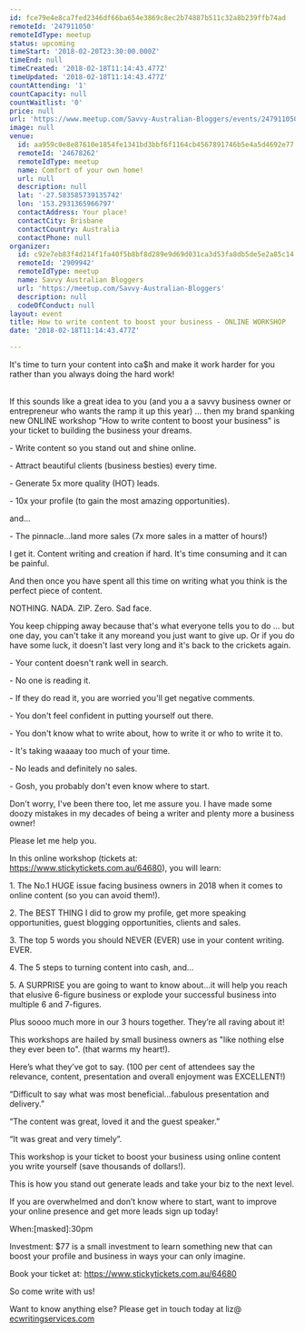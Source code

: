 ```yaml
---
id: fce79e4e8ca7fed2346df66ba654e3869c8ec2b74887b511c32a8b239ffb74ad
remoteId: '247911050'
remoteIdType: meetup
status: upcoming
timeStart: '2018-02-20T23:30:00.000Z'
timeEnd: null
timeCreated: '2018-02-18T11:14:43.477Z'
timeUpdated: '2018-02-18T11:14:43.477Z'
countAttending: '1'
countCapacity: null
countWaitlist: '0'
price: null
url: 'https://www.meetup.com/Savvy-Australian-Bloggers/events/247911050/'
image: null
venue:
  id: aa959c0e8e87610e1854fe1341bd3bbf6f1164cb4567891746b5e4a5d4692e77
  remoteId: '24678262'
  remoteIdType: meetup
  name: Comfort of your own home!
  url: null
  description: null
  lat: '-27.583585739135742'
  lon: '153.2931365966797'
  contactAddress: Your place!
  contactCity: Brisbane
  contactCountry: Australia
  contactPhone: null
organizer:
  id: c92e7eb83f4d214f1fa40f5b8bf8d289e9d69d031ca3d53fa8db5de5e2a85c14
  remoteId: '2909942'
  remoteIdType: meetup
  name: Savvy Australian Bloggers
  url: 'https://meetup.com/Savvy-Australian-Bloggers'
  description: null
  codeOfConduct: null
layout: event
title: How to write content to boost your business - ONLINE WORKSHOP
date: '2018-02-18T11:14:43.477Z'

---
```

<p>It's time to turn your content into ca$h and make it work harder for you rather than you always doing the hard work!</p> <p><br/>If this sounds like a great idea to you (and you a a savvy business owner or entrepreneur who wants the ramp it up this year) ... then my brand spanking new ONLINE workshop "How to write content to boost your business" is your ticket to building the business your dreams.</p> <p>- Write content so you stand out and shine online.</p> <p>- Attract beautiful clients (business besties) every time.</p> <p>- Generate 5x more quality (HOT) leads.</p> <p>- 10x your profile (to gain the most amazing opportunities).</p> <p>and...</p> <p>- The pinnacle...land more sales (7x more sales in a matter of hours!)</p> <p>I get it. Content writing and creation if hard. It's time consuming and it can be painful.</p> <p>And then once you have spent all this time on writing what you think is the perfect piece of content.</p> <p>NOTHING. NADA. ZIP. Zero. Sad face.</p> <p>You keep chipping away because that's what everyone tells you to do ... but one day, you can't take it any moreand you just want to give up. Or if you do have some luck, it doesn't last very long and it's back to the crickets again.</p> <p>- Your content doesn't rank well in search.</p> <p>- No one is reading it.</p> <p>- If they do read it, you are worried you'll get negative comments.</p> <p>- You don't feel confident in putting yourself out there.</p> <p>- You don't know what to write about, how to write it or who to write it to.</p> <p>- It's taking waaaay too much of your time.</p> <p>- No leads and definitely no sales.</p> <p>- Gosh, you probably don't even know where to start.</p> <p>Don't worry, I've been there too, let me assure you. I have made some doozy mistakes in my decades of being a writer and plenty more a business owner!</p> <p>Please let me help you. </p> <p>In this online workshop (tickets at: <a href="https://l.facebook.com/l.php?u=https%3A%2F%2Fwww.stickytickets.com.au%2F62825&amp;h=ATMwe6E-iRSkpQhxZh82Hp1f51aV6ntoACxzqkOGyzc_OTSe6BGQQzPoWsoim22lpAU-7CRmV35E14nwzFjktIJ79NvvSvfx7ufxxHg4bTxcWRb3kdADdRyU7aQizutJdQULOCxtK_b3Y9tWaPZtxgcj6zrKzq1RJFYvXw1JKWD2aX0tutPW"><a href="https://www.stickytickets.com.au/64680" class="linkified">https://www.stickytickets.com.au/64680</a></a>), you will learn:</p> <p>1. The No.1 HUGE issue facing business owners in 2018 when it comes to online content (so you can avoid them!).</p> <p>2. The BEST THING I did to grow my profile, get more speaking opportunities, guest blogging opportunities, clients and sales.</p> <p>3. The top 5 words you should NEVER (EVER) use in your content writing. EVER.</p> <p>4. The 5 steps to turning content into cash, and...</p> <p>5. A SURPRISE you are going to want to know about...it will help you reach that elusive 6-figure business or explode your successful business into multiple 6 and 7-figures.</p> <p>Plus soooo much more in our 3 hours together. They’re all raving about it!</p> <p>This workshops are hailed by small business owners as "like nothing else they ever been to". (that warms my heart!).</p> <p>Here’s what they’ve got to say. (100 per cent of attendees say the relevance, content, presentation and overall enjoyment was EXCELLENT!)</p> <p>“Difficult to say what was most beneficial…fabulous presentation and delivery.”</p> <p>“The content was great, loved it and the guest speaker.”</p> <p>“It was great and very timely”.</p> <p>This workshop is your ticket to boost your business using online content you write yourself (save thousands of dollars!).</p> <p>This is how you stand out generate leads and take your biz to the next level.</p> <p>If you are overwhelmed and don’t know where to start, want to improve your online presence and get more leads sign up today!</p> <p>When:[masked]:30pm</p> <p>Investment: $77 is a small investment to learn something new that can boost your profile and business in ways your can only imagine.</p> <p>Book your ticket at: <a href="https://l.facebook.com/l.php?u=https%3A%2F%2Fwww.stickytickets.com.au%2F62825&amp;h=ATPAT-sgSxYi3Faqs45KZSwhvh5AS3hb-8P43QkuWgTpmK83MZ5A1d7_umavKniCIo7eVtv94PC4evy_XaFwXBHpje6icQxdSmupi2MsuT00C5vZWC9krmK-kAgZY7LS5GMRsafbsdhQDAlhOuL3QM9gbZ94ufjWWIG4RN7_R4F3KOirsCP8"><a href="https://www.stickytickets.com.au/64680" class="linkified">https://www.stickytickets.com.au/64680</a></a></p> <p>So come write with us!</p> <p>Want to know anything else? Please get in touch today at liz@ <a href="https://l.facebook.com/l.php?u=http%3A%2F%2Fecwritingservices.com%2F&amp;h=ATOYlFVvI3h7fkBybV05X6ix9bE4OpiaY7_FlXcK9A2avJ13lMxF3td11Cd9ScqQ9N16GV63nbNWkyuxXS6eb3RFXhomuFFA5zRIWVqTsJCYqWqIXY4C8XDI5ObQWTtj8k2izUFC6D5KY1-U9pYaJGpatVKnPiYmNHsQqLBiZBfBzgXQpnjD">ecwritingservices.com</a></p>
